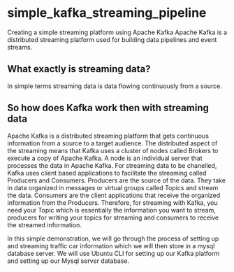 # simple_kafka_streaming_pipeline
Creating a simple streaming platform using Apache Kafka
Apache Kafka is a distributed streaming platform used for building data pipelines and event streams. 
## What exactly is streaming data? 
In simple terms streaming data is data flowing continuously from a source. 

## So how does Kafka work then with streaming data
Apache Kafka is a distributed streaming platform that gets continuous information from a source to a target audience. The distributed aspect of the streaming means that Kafka uses a cluster of nodes called Brokers to execute a copy of Apache Kafka. A node is an individual server that processes the data in Apache Kafka.
For streaming data to be chanelled, Kafka uses client based applications to facilitate the streaming called Producers and Consumers. Producers are the source of the data. They take in data organized in messages or virtual groups called Topics and stream the data. Consumers are the client applications that receive the organized information from the Producers.
Therefore, for streaming with Kafka, you need your Topic which is essentially the information you want to stream, producers for writing your topics for streaming and consumers to receive the streamed information.

In this simple demonstration, we will go through the process of setting up and streaming traffic car information which we will then store in a mysql database server. We will use Ubuntu CLI for setting up our Kafka platform and setting up our Mysql server database.

